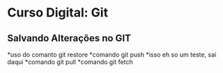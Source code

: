 # Curso Digital: Git

## Salvando Alterações no GIT
*uso do comanto git restore
*comando git push
*isso eh so um teste, sai daqui
*comando git pull
*comando git fetch

